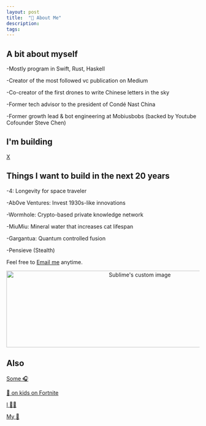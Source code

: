 ```yaml
---
layout: post
title:  "🔋 About Me"
description: 
tags: 
---
```


## A bit about myself

-Mostly program in Swift, Rust, Haskell

-Creator of the most followed vc publication on Medium

-Co-creator of the first drones to write Chinese letters in the sky

-Former tech advisor to the president of Condé Nast China

-Former growth lead & bot engineering at Mobiusbobs (backed by Youtube Cofounder Steve Chen)


## I'm building

[X](https://www.producthunt.com/upcoming/xos)


## Things I want to build in the next 20 years

-4: Longevity for space traveler

-Ab0ve Ventures: Invest 1930s-like innovations

-Wormhole: Crypto-based private knowledge network

-MiuMiu: Mineral water that increases cat lifespan

-Gargantua: Quantum controlled fusion

-Pensieve (Stealth)

Feel free to [Email me](mailto:allenleein@gmail.com) anytime.

<p align="center">
  <img width="680" height="200" src="https://i.imgur.com/ZPW6LCD.png" alt="Sublime's custom image"/>
</p>



## Also

[Some 🎧](https://soundcloud.com/archilab)

[💩 on kids on Fortnite](https://www.instagram.com/gho00sts/)

[I 🏄🏼](https://vsco.co/allenleein/gallery)

[My 📀](https://github.com/allenleein)




